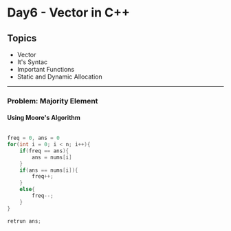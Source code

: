 # Day6 - Vector in C++

## Topics

- Vector
- It's Syntac
- Important Functions
- Static and Dynamic Allocation

---

### Problem: Majority Element 

#### Using Moore's Algorithm

```cpp

freq = 0, ans = 0
for(int i = 0; i < n; i++){
    if(freq == ans){
        ans = nums[i]
    }
    if(ans == nums[i]){
        freq++;
    }
    else{
        freq--;
    }
}

retrun ans;

```